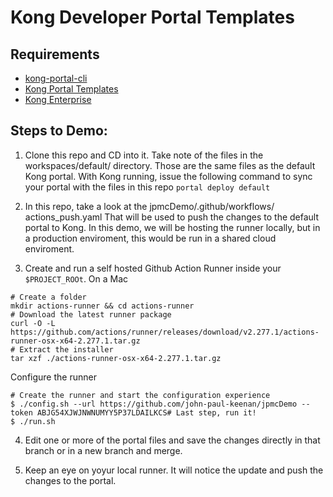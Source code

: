 # Kong Developer Portal Templates


## Requirements

- [kong-portal-cli](https://github.com/kong/kong-portal-cli)
- [Kong Portal Templates](https://github.com/Kong/kong-portal-templates)
- [Kong Enterprise](https://konghq.com/)

## Steps to Demo:
1. Clone this repo and CD into it.
Take note of the files in the workspaces/default/ directory. Those are the same files as the default Kong portal. With Kong running, issue the following command to sync your portal with the files in this repo
`portal deploy default`

2. In this repo, take a look at the jpmcDemo/.github/workflows/ actions_push.yaml
That will be used to push the changes to the default portal to Kong. In this demo, we will be hosting the runner locally, but in a production enviroment, this would be run in a shared cloud enviroment.

3. Create and run a self hosted Github Action Runner inside your `$PROJECT_ROOt`.
On a Mac
```
# Create a folder
mkdir actions-runner && cd actions-runner
# Download the latest runner package
curl -O -L https://github.com/actions/runner/releases/download/v2.277.1/actions-runner-osx-x64-2.277.1.tar.gz
# Extract the installer
tar xzf ./actions-runner-osx-x64-2.277.1.tar.gz
```
Configure the runner
```
# Create the runner and start the configuration experience
$ ./config.sh --url https://github.com/john-paul-keenan/jpmcDemo --token ABJG54XJWJNWNUMYY5P37LDAILKCS# Last step, run it!
$ ./run.sh
```

4. Edit one or more of the portal files and save the changes directly in that branch or in a new branch and merge. 

5. Keep an eye on yoyur local runner. It will notice the update and push the changes to the portal.

